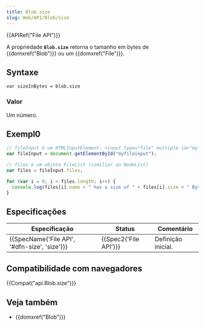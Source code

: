 ```yaml
---
title: Blob.size
slug: Web/API/Blob/size
---
```


{{APIRef("File API")}}

A propriedade **`Blob.size`** retorna o tamanho em bytes de {{domxref("Blob")}} ou um {{domxref("File")}}.

## Syntaxe

```
var sizeInBytes = blob.size
```

### Valor

Um número.

## Exempl0

```js
// fileInput é um HTMLInputElement: <input type="file" multiple id="myfileinput">
var fileInput = document.getElementById("myfileinput");

// files é um objeto FileList (similiar ao NodeList)
var files = fileInput.files;

for (var i = 0; i < files.length; i++) {
  console.log(files[i].name + " has a size of " + files[i].size + " Bytes");
}
```

## Especificações

| Especificação                                                | Status                       | Comentário         |
| ------------------------------------------------------------ | ---------------------------- | ------------------ |
| {{SpecName('File API', '#dfn-size', 'size')}} | {{Spec2('File API')}} | Definição inicial. |

## Compatibilidade com navegadores

{{Compat("api.Blob.size")}}

## Veja também

- {{domxref("Blob")}}
